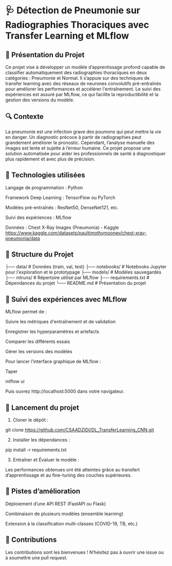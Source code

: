 # 🩺 Détection de Pneumonie sur Radiographies Thoraciques avec Transfer Learning et MLflow
## 🧠 Présentation du Projet
Ce projet vise à développer un modèle d’apprentissage profond capable de classifier automatiquement des radiographies thoraciques en deux catégories : Pneumonie et Normal. Il s’appuie sur des techniques de transfer learning avec des réseaux de neurones convolutifs pré-entraînés pour améliorer les performances et accélérer l'entraînement. Le suivi des expériences est assuré par MLflow, ce qui facilite la reproductibilité et la gestion des versions du modèle.

## 🔍 Contexte
La pneumonie est une infection grave des poumons qui peut mettre la vie en danger. Un diagnostic précoce à partir de radiographies peut grandement améliorer le pronostic. Cependant, l’analyse manuelle des images est lente et sujette à l’erreur humaine. Ce projet propose une solution automatisée pour aider les professionnels de santé à diagnostiquer plus rapidement et avec plus de précision.

## 🧰 Technologies utilisées

Langage de programmation : Python

Framework Deep Learning : TensorFlow ou PyTorch

Modèles pré-entraînés : ResNet50, DenseNet121, etc.

Suivi des expériences : MLflow

Données : Chest X-Ray Images (Pneumonia) - Kaggle
https://www.kaggle.com/datasets/paultimothymooney/chest-xray-pneumonia/data

## 📁 Structure du Projet

├── data/                   # Données (train, val, test)
├── notebooks/              # Notebooks Jupyter pour l'exploration et le prototypage
├── models/                 # Modèles sauvegardés
├── mlruns/                 # Répertoire utilisé par MLflow
├── requirements.txt        # Dépendances du projet
└── README.md               # Présentation du projet

## 🧪 Suivi des expériences avec MLflow
MLflow permet de :

Suivre les métriques d'entraînement et de validation

Enregistrer les hyperparamètres et artefacts

Comparer les différents essais

Gérer les versions des modèles

Pour lancer l’interface graphique de MLflow :

Taper

mlflow ui


Puis ouvrez http://localhost:5000 dans votre navigateur.

## 🚀 Lancement du projet
1. Cloner le dépôt :

git clone https://github.com/CSAADZIDI/DL_TransferLearning_CNN.git

2. Installer les dépendances :

pip install -r requirements.txt

3. Entraîner et Évaluer le modèle :



Les performances obtenues ont été atteintes grâce au transfert d’apprentissage et au fine-tuning des couches supérieures.

## 📌 Pistes d’amélioration

Déploiement d’une API REST (FastAPI ou Flask)


Combinaison de plusieurs modèles (ensemble learning)

Extension à la classification multi-classes (COVID-19, TB, etc.)

## 🤝 Contributions
Les contributions sont les bienvenues ! N’hésitez pas à ouvrir une issue ou à soumettre une pull request.
